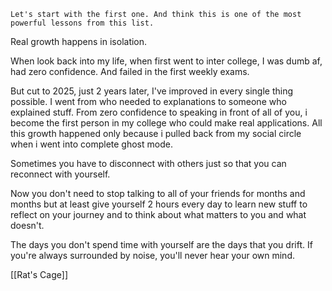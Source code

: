 	Let's start with the first one. And think this is one of the most powerful lessons from this list. 

Real growth happens in isolation.

When look back into my life, when first went to inter college,
I was dumb af, had zero confidence. 
And failed in the first weekly exams.

But cut to 2025, just 2 years later,
I've improved in every single thing possible.
I went from who needed to explanations to someone who explained stuff.
From zero confidence to speaking in front of all of you,
i become the first person in my college who could make real applications.
All this growth happened only because i pulled back from my social circle 
when i went into complete ghost mode. 
 
Sometimes you have to disconnect with others just so that you can reconnect with yourself. 

Now you don't need to stop talking to all of your friends for months and months but at least give yourself 2 hours every day to learn new stuff to reflect on your journey and to think about what matters to you and what doesn't.

The days you don't spend time with yourself are the days that you drift.
If you're always surrounded by noise, you'll never hear your own mind.

[[Rat's Cage]]